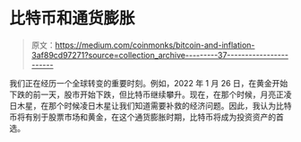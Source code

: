 # 比特币和通货膨胀

> 原文：<https://medium.com/coinmonks/bitcoin-and-inflation-3af89cd97271?source=collection_archive---------37----------------------->

我们正在经历一个全球转变的重要时刻。例如，2022 年 1 月 26 日，在黄金开始下跌的前一天，股市开始下跌，但比特币继续攀升。现在，在那个时候，月亮正凌日木星，在那个时候凌日木星让我们知道需要补救的经济问题。因此，我认为比特币将有别于股票市场和黄金，在这个通货膨胀时期，比特币将成为投资资产的首选。